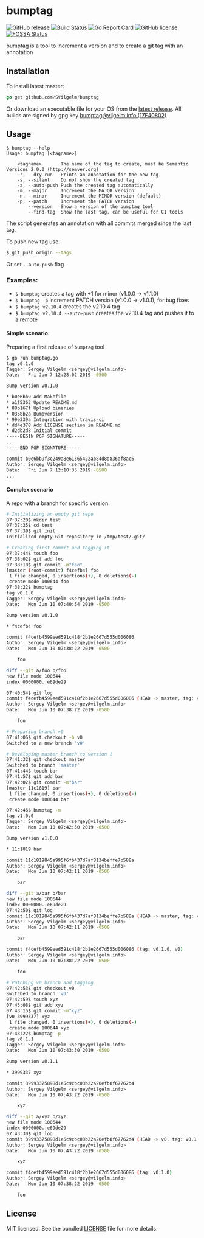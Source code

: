 # bumptag
[![GitHub release](https://img.shields.io/github/release/SVilgelm/bumptag.svg)](https://GitHub.com/SVilgelm/bumptag/releases/)
[![Build Status](https://travis-ci.com/SVilgelm/bumptag.svg?branch=master)](https://travis-ci.com/SVilgelm/bumptag)
[![Go Report Card](https://goreportcard.com/badge/github.com/SVilgelm/bumptag)](https://goreportcard.com/report/github.com/SVilgelm/bumptag)
[![GitHub license](https://img.shields.io/github/license/SVilgelm/bumptag.svg)](https://github.com/SVilgelm/bumptag/blob/master/LICENSE)
[![FOSSA Status](https://app.fossa.com/api/projects/git%2Bgithub.com%2FSVilgelm%2Fbumptag.svg?type=shield)](https://app.fossa.com/projects/git%2Bgithub.com%2FSVilgelm%2Fbumptag?ref=badge_shield)

bumptag is a tool to increment a version and to create a git tag with an annotation

## Installation

To install latest master:
```go
go get github.com/SVilgelm/bumptag
```

Or download an executable file for your OS from the [latest release](https://github.com/SVilgelm/bumptag/releases/latest).
All builds are signed by gpg key [bumptag@vilgelm.info (17F40802)](http://hkps.pool.sks-keyservers.net/pks/lookup?search=bumptag%40vilgelm.info&fingerprint=on&op=index) 

## Usage

```
$ bumptag --help
Usage: bumptag [<tagname>]

    <tagname>       The name of the tag to create, must be Semantic Versions 2.0.0 (http://semver.org)
    -r, --dry-run   Prints an annotation for the new tag
    -s, --silent    Do not show the created tag
    -a, --auto-push Push the created tag automatically
    -m, --major     Increment the MAJOR version
    -n, --minor     Increment the MINOR version (default)
    -p, --patch     Increment the PATCH version
        --version   Show a version of the bumptag tool
        --find-tag  Show the last tag, can be useful for CI tools
```

The script generates an annotation with all commits merged since the last tag.

To push new tag use:
```bash
$ git push origin --tags
```

Or set `--auto-push` flag


### Examples:

* ```$ bumptag``` creates a tag with +1 for minor (v1.0.0 -> v1.1.0)
* ```$ bumptag -p``` increment PATCH version (v1.0.0 -> v1.0.1), for bug fixes
* ```$ bumptag v2.10.4``` creates the v2.10.4 tag
* ```$ bumptag v2.10.4 --auto-push``` creates the v2.10.4 tag and pushes it to a remote

#### Simple scenario:
Preparing a first release of `bumptag` tool 
```bash
$ go run bumptag.go
tag v0.1.0
Tagger: Sergey Vilgelm <sergey@vilgelm.info>
Date:   Fri Jun 7 12:28:02 2019 -0500

Bump version v0.1.0

* b0e6bb9 Add Makefile
* a1f5363 Update README.md
* 88b167f Upload binaries
* 0358b2a Bumpversion
* 99e339a Integration with travis-ci
* dd4e378 Add LICENSE section in README.md
* d2db2d8 Initial commit
-----BEGIN PGP SIGNATURE-----
...
-----END PGP SIGNATURE-----

commit b0e6bb9f3c249a8e61365422ab84d8d836af8ac5
Author: Sergey Vilgelm <sergey@vilgelm.info>
Date:   Fri Jun 7 12:10:35 2019 -0500
...
```

#### Complex scenario
A repo with a branch for specific version
```bash
# Initializing an empty git repo
07:37:20$ mkdir test
07:37:35$ cd test
07:37:39$ git init
Initialized empty Git repository in /tmp/test/.git/

# Creating first commit and tagging it
07:37:44$ touch foo
07:38:02$ git add foo
07:38:10$ git commit -m"foo"
[master (root-commit) f4cefb4] foo
 1 file changed, 0 insertions(+), 0 deletions(-)
 create mode 100644 foo
07:38:22$ bumptag
tag v0.1.0
Tagger: Sergey Vilgelm <sergey@vilgelm.info>
Date:   Mon Jun 10 07:40:54 2019 -0500

Bump version v0.1.0

* f4cefb4 foo

commit f4cefb4599eed591c418f2b1e2667d555d006086
Author: Sergey Vilgelm <sergey@vilgelm.info>
Date:   Mon Jun 10 07:38:22 2019 -0500

    foo

diff --git a/foo b/foo
new file mode 100644
index 0000000..e69de29

07:40:54$ git log
commit f4cefb4599eed591c418f2b1e2667d555d006086 (HEAD -> master, tag: v0.1.0)
Author: Sergey Vilgelm <sergey@vilgelm.info>
Date:   Mon Jun 10 07:38:22 2019 -0500

    foo

# Preparing branch v0
07:41:06$ git checkout -b v0
Switched to a new branch 'v0'

# Developing master branch to version 1
07:41:32$ git checkout master
Switched to branch 'master'
07:41:44$ touch bar
07:41:57$ git add bar
07:42:02$ git commit -m"bar"
[master 11c1819] bar
 1 file changed, 0 insertions(+), 0 deletions(-)
 create mode 100644 bar

07:42:46$ bumptag -m
tag v1.0.0
Tagger: Sergey Vilgelm <sergey@vilgelm.info>
Date:   Mon Jun 10 07:42:50 2019 -0500

Bump version v1.0.0

* 11c1819 bar

commit 11c1819845a995f6fb437d7af8134beffe7b588a
Author: Sergey Vilgelm <sergey@vilgelm.info>
Date:   Mon Jun 10 07:42:11 2019 -0500

    bar

diff --git a/bar b/bar
new file mode 100644
index 0000000..e69de29
07:42:50$ git log
commit 11c1819845a995f6fb437d7af8134beffe7b588a (HEAD -> master, tag: v1.0.0)
Author: Sergey Vilgelm <sergey@vilgelm.info>
Date:   Mon Jun 10 07:42:11 2019 -0500

    bar

commit f4cefb4599eed591c418f2b1e2667d555d006086 (tag: v0.1.0, v0)
Author: Sergey Vilgelm <sergey@vilgelm.info>
Date:   Mon Jun 10 07:38:22 2019 -0500

    foo

# Patching v0 branch and tagging
07:42:53$ git checkout v0
Switched to branch 'v0'
07:42:59$ touch xyz
07:43:08$ git add xyz
07:43:15$ git commit -m"xyz"
[v0 3999337] xyz
 1 file changed, 0 insertions(+), 0 deletions(-)
 create mode 100644 xyz
07:43:22$ bumptag -p
tag v0.1.1
Tagger: Sergey Vilgelm <sergey@vilgelm.info>
Date:   Mon Jun 10 07:43:30 2019 -0500

Bump version v0.1.1

* 3999337 xyz

commit 39993375898d1e5c9cbc03b22a20efb8f67762d4
Author: Sergey Vilgelm <sergey@vilgelm.info>
Date:   Mon Jun 10 07:43:22 2019 -0500

    xyz

diff --git a/xyz b/xyz
new file mode 100644
index 0000000..e69de29
07:43:30$ git log
commit 39993375898d1e5c9cbc03b22a20efb8f67762d4 (HEAD -> v0, tag: v0.1.1)
Author: Sergey Vilgelm <sergey@vilgelm.info>
Date:   Mon Jun 10 07:43:22 2019 -0500

    xyz

commit f4cefb4599eed591c418f2b1e2667d555d006086 (tag: v0.1.0)
Author: Sergey Vilgelm <sergey@vilgelm.info>
Date:   Mon Jun 10 07:38:22 2019 -0500

    foo
```

## License

MIT licensed. See the bundled [LICENSE](LICENSE) file for more details.
